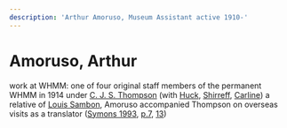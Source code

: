```yaml
---
description: 'Arthur Amoruso, Museum Assistant active 1910-'
---
```


# Amoruso, Arthur

work at WHMM: one of four original staff members of the permanent WHMM in 1914 under [C. J. S. Thompson](https://github.com/wellcomecollection/transcribe-wellcome/tree/c06963f8669c187e5d111b63f096f3b70b83f09d/research/people/alphabetical/research/people/alphabetical/thompson-cjs.md) \(with [Huck](https://github.com/wellcomecollection/transcribe-wellcome/tree/84fb2057c9ff6dc57a954cc6196090455f579a0b/researching-the-museum-and-library/people/alphabetical/huck-tw.md), [Shirreff](https://github.com/wellcomecollection/transcribe-wellcome/tree/84fb2057c9ff6dc57a954cc6196090455f579a0b/researching-the-museum-and-library/people/alphabetical/shirreff.md), [Carline](https://github.com/wellcomecollection/transcribe-wellcome/tree/84fb2057c9ff6dc57a954cc6196090455f579a0b/researching-the-museum-and-library/people/alphabetical/carline-gr.md)\) a relative of [Louis Sambon](https://github.com/wellcomecollection/transcribe-wellcome/tree/84fb2057c9ff6dc57a954cc6196090455f579a0b/researching-the-museum-and-library/people/alphabetical/sambon.md), Amoruso accompanied Thompson on overseas visits as a translator \([Symons 1993](https://archive.org/details/Symons1993/), [p.7](https://archive.org/details/Symons1993/page/n11/mode/2up), [13](https://archive.org/details/Symons1993/page/n17/mode/2up)\)

